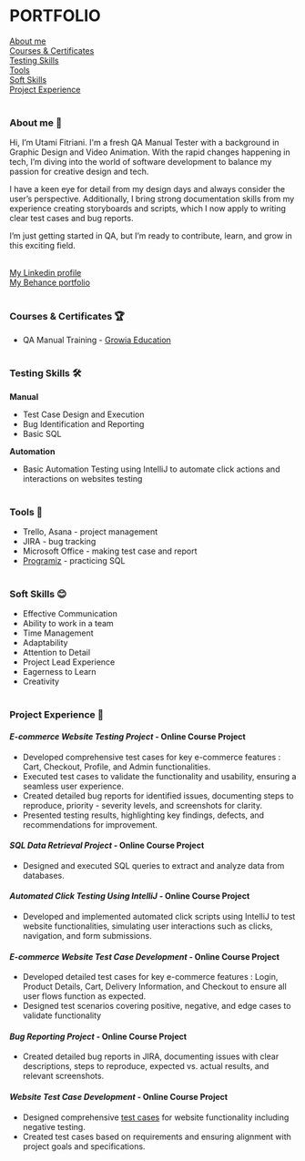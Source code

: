 # **PORTFOLIO**  
[About me](#about-me-)   
[Courses & Certificates](#courses--certificates-)  
[Testing Skills](#testing-skills-%EF%B8%8F)  
[Tools](#tools-)  
[Soft Skills](#soft-skills-)  
[Project Experience](#project-experience-) <br><br>

### **About me** 👋 

Hi, I’m Utami Fitriani. I'm a fresh QA Manual Tester with a background in Graphic Design and Video Animation. With the rapid changes happening in tech, I’m diving into the world of software development to balance my passion for creative design and tech. 

I have a keen eye for detail from my design days and always consider the user’s perspective. Additionally, I bring strong documentation skills from my experience creating storyboards and scripts, which I now apply to writing clear test cases and bug reports.  

I’m just getting started in QA, but I’m ready to contribute, learn, and grow in this exciting field. <br><br>

[My Linkedin profile](https://www.linkedin.com/in/utami-fitriani-hai/)  
[My Behance portfolio](https://www.behance.net/utamifitriani) <br><br>

### **Courses & Certificates** 🏆  
- QA Manual Training - [Growia Education](https://www.growia.education/id) <br><br>

### **Testing Skills** 🛠️  

**Manual**  
- Test Case Design and Execution
- Bug Identification and Reporting  
- Basic SQL  

**Automation**  
- Basic Automation Testing using IntelliJ to automate click actions and interactions on websites testing <br><br>
 
### **Tools** 🔧

- Trello, Asana - project management  
- JIRA - bug tracking  
- Microsoft Office - making test case and report  
- [Programiz](https://www.programiz.com/sql/online-compiler/) - practicing SQL <br><br>

### **Soft Skills** 😊  
- Effective Communication  
- Ability to work in a team  
- Time Management  
- Adaptability  
- Attention to Detail
- Project Lead Experience    
- Eagerness to Learn
- Creativity <br><br>

### **Project Experience** 💼    
#### *E-commerce Website Testing Project* - Online Course Project   
- Developed comprehensive test cases for key e-commerce features : Cart, Checkout, Profile, and Admin functionalities.  
- Executed test cases to validate the functionality and usability, ensuring a seamless user experience.  
- Created detailed bug reports for identified issues, documenting steps to reproduce, priority - severity levels, and screenshots for clarity.  
- Presented testing results, highlighting key findings, defects, and recommendations for improvement.

#### *SQL Data Retrieval Project* - Online Course Project  
- Designed and executed SQL queries to extract and analyze data from databases.

#### *Automated Click Testing Using IntelliJ* - Online Course Project  
- Developed and implemented automated click scripts using IntelliJ to test website functionalities, simulating user interactions such as clicks, navigation, and form submissions.  

#### *E-commerce Website Test Case Development* - Online Course Project  
- Developed detailed test cases for key e-commerce features :  Login, Product Details, Cart, Delivery Information, and Checkout to ensure all user flows function as expected.  
- Designed test scenarios covering positive, negative, and edge cases to validate functionality  

#### *Bug Reporting Project* - Online Course Project  
- Created detailed bug reports in JIRA, documenting issues with clear descriptions, steps to reproduce, expected vs. actual results, and relevant screenshots.  

#### *Website Test Case Development* - Online Course Project  
- Designed comprehensive [test cases](https://docs.google.com/spreadsheets/d/1Ggrv6ZaToD1NFELWznfbKs36dLF719Y8cmK1VWsH4Ks/edit?usp=sharing) for website functionality including negative testing.  
- Created test cases based on requirements and ensuring alignment with project goals and specifications.  

 



<!---
utami-fitriani/utami-fitriani is a ✨ special ✨ repository because its `README.md` (this file) appears on your GitHub profile.
You can click the Preview link to take a look at your changes.
--->
